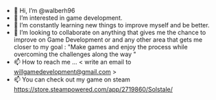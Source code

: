 - 👋 Hi, I’m @walberh96
- 👀 I’m interested in game development.
- 🌱 I’m constantly learning new things to improve myself and be better.
- 💞️ I’m looking to collaborate on anything that gives me the chance to improve on Game Development or and any other area that gets me closer to my goal : "Make games and enjoy the process while overcoming the challenges along the way "
- 📫 How to reach me ... < write an email to willgamedevelopment@gmail.com >
- 📫 You can check out my game on steam https://store.steampowered.com/app/2719860/Solstale/
<!---
walberh96/walberh96 is a ✨ special ✨ repository because its `README.md` (this file) appears on your GitHub profile.
You can click the Preview link to take a look at your changes.
--->
